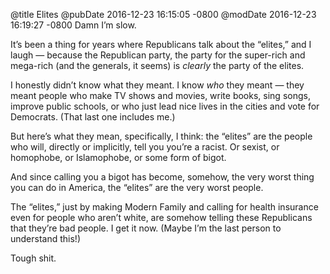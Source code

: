 @title Elites
@pubDate 2016-12-23 16:15:05 -0800
@modDate 2016-12-23 16:19:27 -0800
Damn I’m slow.

It’s been a thing for years where Republicans talk about the “elites,” and I laugh — because the Republican party, the party for the super-rich and mega-rich (and the generals, it seems) is *clearly* the party of the elites.

I honestly didn’t know what they meant. I know *who* they meant — they meant people who make TV shows and movies, write books, sing songs, improve public schools, or who just lead nice lives in the cities and vote for Democrats. (That last one includes me.)

But here’s what they mean, specifically, I think: the “elites” are the people who will, directly or implicitly, tell you you’re a racist. Or sexist, or homophobe, or Islamophobe, or some form of bigot.

And since calling you a bigot has become, somehow, the very worst thing you can do in America, the “elites” are the very worst people.

The “elites,” just by making Modern Family and calling for health insurance even for people who aren’t white, are somehow telling these Republicans that they’re bad people. I get it now. (Maybe I’m the last person to understand this!)

Tough shit.

